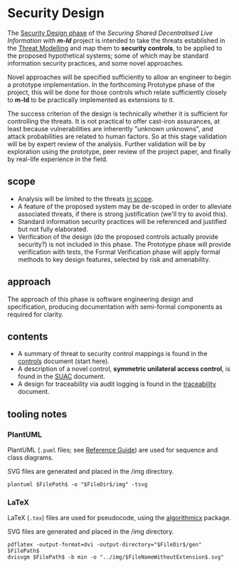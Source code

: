 # Security Design

The [Security Design phase](https://github.com/m-ld/m-ld-security-spec/issues/2) of the _Securing Shared Decentralised Live Information with **m-ld**_ project is intended to take the threats established in the [Threat Modelling](../threats) and map them to **security controls**, to be applied to the proposed hypothetical systems; some of which may be standard information security practices, and some novel approaches.

Novel approaches will be specified sufficiently to allow an engineer to begin a prototype implementation. In the forthcoming Prototype phase of the project, this will be done for those controls which relate sufficiently closely to **m-ld** to be practically implemented as extensions to it.

The success criterion of the design is technically whether it is sufficient for controlling the threats. It is not practical to offer cast-iron assurances, at least because vulnerabilities are inherently "unknown unknowns", and attack probabilities are related to human factors. So at this stage validation will be by expert review of the analysis. Further validation will be by exploration using the prototype, peer review of the project paper, and finally by real-life experience in the field.

## scope

- Analysis will be limited to the threats [in scope](../threats/README.md#scope).
- A feature of the proposed system may be de-scoped in order to alleviate associated threats, if there is strong justification (we'll try to avoid this).
- Standard information security practices will be referenced and justified but not fully elaborated.
- Verification of the design (do the proposed controls actually provide security?) is not included in this phase. The Prototype phase will provide verification with tests, the Formal Verification phase will apply formal methods to key design features, selected by risk and amenability.

## approach

The approach of this phase is software engineering design and specification, producing documentation with semi-formal components as required for clarity.

## contents

- A summary of threat to security control mappings is found in the [controls](./controls.md) document (start here).
- A description of a novel control, **symmetric unilateral access control**, is found in the [SUAC](./suac.md) document.
- A design for traceability via audit logging is found in the [traceability](./traceability.md) document.

## tooling notes

### PlantUML

PlantUML (`.puml` files; see [Reference Guide](http://pdf.plantuml.net/PlantUML_Language_Reference_Guide_en.pdf)) are used for sequence and class diagrams.

SVG files are generated and placed in the /img directory.

```
plantuml $FilePath$ -o "$FileDir$/img" -tsvg
```

### LaTeX

LaTeX (`.tex`) files are used for pseudocode, using the [algorithmicx](https://ctan.org/pkg/algorithmicx) package.

SVG files are generated and placed in the /img directory.

```
pdflatex -output-format=dvi -output-directory="$FileDir$/gen" $FilePath$
dvisvgm $FilePath$ -b min -o "../img/$FileNameWithoutExtension$.svg"
```